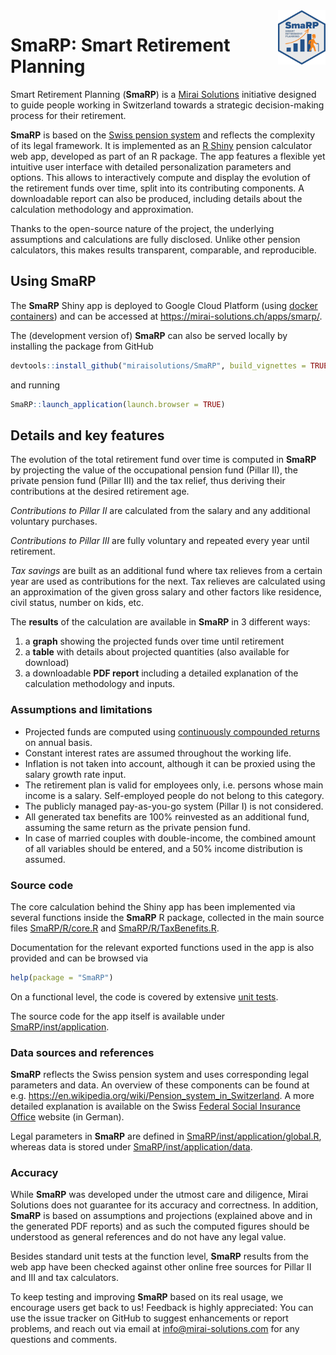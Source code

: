 <!--# The Swiss social security system, considered as one of the most robust, is based on a three-pillar regime.
# The first Pillar, common to most developed countries, is a state-run pay-as-you-earn system with minimum benefits.
# The voluntary contribution (Pillar III) is a privately-run, tax-deductible insurance fund.
# At the heart of the Swiss system is the so-called Pillar II, a compulsory, tax-deductible company occupational pension insurance fund.
# Voluntary additional Pillar II buy-ins are regulated but allow for benefits improvement at retirement age while reducing the tax burden during the working career.
# The complexity is further increased by a municipality-dependent taxation.
# Altogether this calls for an early-stage conscious approach towards retirement planning.
# However, it is not straight-forward to assess effects of elements such as early retirement, moving to a different canton or applying a different voluntary pension schema.
# SmaRP, Smart Retirement Planning, supports the users in an educated decision-making process.
-->

<img src="inst/application/www/SmaRPSticker.png" align="right" width="15%" height="15%"/>

# SmaRP: Smart Retirement Planning

Smart Retirement Planning (**SmaRP**) is a [Mirai Solutions](https://mirai-solutions.ch/) initiative designed to guide people working in Switzerland towards a strategic decision-making process for their retirement.

**SmaRP** is based on the [Swiss pension system](https://en.wikipedia.org/wiki/Pension_system_in_Switzerland) and reflects the complexity of its legal framework.
It is implemented as an  [R Shiny](https://shiny.rstudio.com/) pension calculator web app, developed as part of an R package.
The app features a flexible yet intuitive user interface with detailed personalization parameters and options.
This allows to interactively compute and display the evolution of the retirement funds over time, split into its contributing components.
A downloadable report can also be produced, including details about the calculation methodology and approximation.

Thanks to the open-source nature of the project, the underlying assumptions and calculations are fully disclosed.
Unlike other pension calculators, this makes results transparent, comparable, and reproducible.


## Using SmaRP

The **SmaRP** Shiny app is deployed to Google Cloud Platform (using [docker
containers](https://www.docker.com/resources/what-container)) and can be
accessed at https://mirai-solutions.ch/apps/smarp/.

The (development version of) **SmaRP** can also be served locally by installing the package from GitHub
``` r
devtools::install_github("miraisolutions/SmaRP", build_vignettes = TRUE)
```
and running
``` r
SmaRP::launch_application(launch.browser = TRUE)
```


## Details and key features

The evolution of the total retirement fund over time is computed in **SmaRP** by projecting the value of the occupational pension fund (Pillar II), the private pension fund (Pillar III) and the tax relief, thus deriving their contributions at the desired retirement age.

*Contributions to Pillar II* are calculated from the salary and any additional voluntary purchases.

*Contributions to Pillar III* are fully voluntary and repeated every year until retirement.

*Tax savings* are built as an additional fund where tax relieves from a certain year are used as contributions for the next. Tax relieves are calculated using an approximation of the given gross salary and other factors like residence, civil status, number on kids, etc. 

The **results** of the calculation are available in **SmaRP** in 3 different ways:

1. a **graph** showing the projected funds over time until retirement
2. a **table** with details about projected quantities (also available for download)
3. a downloadable **PDF report** including a detailed explanation of the calculation methodology and inputs.


### Assumptions and limitations

- Projected funds are computed using [continuously compounded returns](https://en.wikipedia.org/wiki/Compound_interest#Continuous_compounding) on annual basis.
- Constant interest rates are assumed throughout the working life.
- Inflation is not taken into account, although it can be proxied using the salary growth rate input.
- The retirement plan is valid for employees only, i.e. persons whose main income is a salary. Self-employed people do not belong to this category.
- The publicly managed pay-as-you-go system (Pillar I) is not considered.
- All generated tax benefits are 100% reinvested as an additional fund, assuming the same return as the private pension fund.
- In case of married couples with double-income, the combined amount of all variables should be entered, and a 50% income distribution is assumed.


### Source code

The core calculation behind the Shiny app has been implemented via several functions inside the **SmaRP** R package, collected in the main source files [SmaRP/R/core.R](https://github.com/miraisolutions/SmaRP/blob/master/R/core.R) and [SmaRP/R/TaxBenefits.R](https://github.com/miraisolutions/SmaRP/blob/master/R/TaxBenefit.R).

Documentation for the relevant exported functions used in the app is also provided and can be browsed via
``` r
help(package = "SmaRP")
```
On a functional level, the code is covered by extensive [unit tests](https://github.com/miraisolutions/SmaRP/tree/master/tests/testthat).


The source code for the app itself is available under  [SmaRP/inst/application](https://github.com/miraisolutions/SmaRP/blob/master/inst/application).


### Data sources and references

**SmaRP** reflects the Swiss pension system and uses corresponding legal parameters and data.
An overview of these components can be found at e.g. https://en.wikipedia.org/wiki/Pension_system_in_Switzerland.
A more detailed explanation is available on the Swiss [Federal Social Insurance Office](https://www.bsv.admin.ch/bsv/de/home/sozialversicherungen/ueberblick.html) website (in German).


Legal parameters in **SmaRP** are defined in [SmaRP/inst/application/global.R](https://github.com/miraisolutions/SmaRP/blob/master/inst/application/global.R), whereas data is stored under  [SmaRP/inst/application/data](https://github.com/miraisolutions/SmaRP/blob/master/inst/application/data).


### Accuracy

While **SmaRP** was developed under the utmost care and diligence, Mirai Solutions does not guarantee for its accuracy and correctness. In addition, **SmaRP** is based on assumptions and projections (explained above and in the generated PDF reports) and as such the computed figures should be understood as general references and do not have any legal value.

Besides standard unit tests at the function level, **SmaRP** results from the web app have been checked against other online free sources for Pillar II and III and tax calculators.

To keep testing and improving **SmaRP** based on its real usage, we encourage users get back to us! Feedback is highly appreciated: You can use the issue tracker on GitHub to suggest enhancements or report problems, and reach out via email at info@mirai-solutions.com for any questions and comments.
